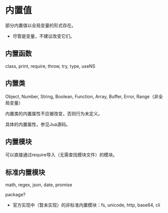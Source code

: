 内置值
======

部分内置值以全局变量的形式存在。
* 尽管是变量，不建议改变它们。

## 内置函数
class, print, require, throw, try, type, useNS

## 内置类
Object, Number, String, Boolean, Function, Array, Buffer, Error, Range（非全局变量）

内置类的内置属性不应被改变，否则行为未定义。

具体的内置属性，参见Jua源码。

## 内置模块
可以直接通过require导入（无需查找模块文件）的模块。

## 标准内置模块
math, regex, json, date, promise

package?

* 官方实现中（暂未实现）的非标准内置模块：fs, unicode, http, base64, cli
